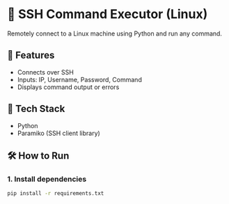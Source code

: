 # 🔐 SSH Command Executor (Linux)

Remotely connect to a Linux machine using Python and run any command.

## 🚀 Features
- Connects over SSH
- Inputs: IP, Username, Password, Command
- Displays command output or errors

## 🧠 Tech Stack
- Python
- Paramiko (SSH client library)

## 🛠️ How to Run

### 1. Install dependencies
```bash
pip install -r requirements.txt
